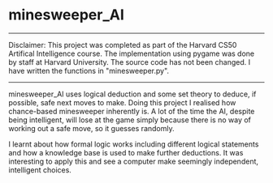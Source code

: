 # minesweeper_AI
***
Disclaimer: This project was completed as part of the Harvard CS50 Artifical Intelligence course. The implementation using pygame was done by staff at Harvard University.
The source code has not been changed.
I have written the functions in "minesweeper.py".
***

minesweeper_AI uses logical deduction and some set theory to deduce, if possible, safe next moves to make. Doing this project I realised how chance-based minesweeper inherently is.
A lot of the time the AI, despite being intelligent, will lose at the game simply because there is no way of working out a safe move, so it guesses randomly.

I learnt about how formal logic works including different logical statements and how a knowledge base is used to make further deductions. It was interesting to apply this and see 
a computer make seemingly independent, intelligent choices.
